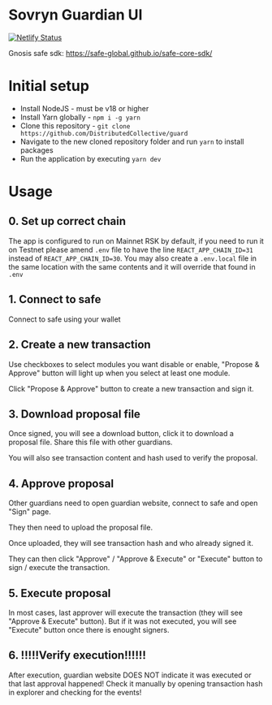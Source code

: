 # Sovryn Guardian UI

[![Netlify Status](https://api.netlify.com/api/v1/badges/97f189de-85e0-4d0c-9696-a8f96bcf66c5/deploy-status)](https://app.netlify.com/sites/sovryn-guard/deploys)


Gnosis safe sdk: https://safe-global.github.io/safe-core-sdk/


# Initial setup

- Install NodeJS - must be v18 or higher
- Install Yarn globally - `npm i -g yarn`
- Clone this repository - `git clone https://github.com/DistributedCollective/guard`
- Navigate to the new cloned repository folder and run `yarn` to install packages
- Run the application by executing `yarn dev`

# Usage

## 0. Set up correct chain

The app is configured to run on Mainnet RSK by default, if you need to run it on Testnet please amend `.env` file to have the line `REACT_APP_CHAIN_ID=31` instead of `REACT_APP_CHAIN_ID=30`. You may also create a `.env.local` file in the same location with the same contents and it will override that found in `.env`

## 1. Connect to safe

Connect to safe using your wallet

## 2. Create a new transaction

Use checkboxes to select modules you want disable or enable, "Propose & Approve" button will light up when you select at least one module.

Click "Propose & Approve" button to create a new transaction and sign it.

## 3. Download proposal file

Once signed, you will see a download button, click it to download a proposal file.
Share this file with other guardians.

You will also see transaction content and hash used to verify the proposal.

## 4. Approve proposal

Other guardians need to open guardian website, connect to safe and open "Sign" page.

They then need to upload the proposal file.

Once uploaded, they will see transaction hash and who already signed it.

They can then click "Approve" / "Approve & Execute" or "Execute" button to sign / execute the transaction.

## 5. Execute proposal

In most cases, last approver will execute the transaction (they will see "Approve & Execute" button). But if it was not executed, you will see "Execute" button once there is enought signers.

## 6. !!!!!Verify execution!!!!!!

After execution, guardian website DOES NOT indicate it was executed or that last approval happened!
Check it manually by opening transaction hash in explorer and checking for the events!

